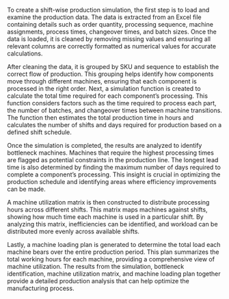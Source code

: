 To create a shift-wise production simulation, the first step is to load and examine the production data. The data is extracted from an Excel file containing details such as order quantity, processing sequence, machine assignments, process times, changeover times, and batch sizes. Once the data is loaded, it is cleaned by removing missing values and ensuring all relevant columns are correctly formatted as numerical values for accurate calculations.

After cleaning the data, it is grouped by SKU and sequence to establish the correct flow of production. This grouping helps identify how components move through different machines, ensuring that each component is processed in the right order. Next, a simulation function is created to calculate the total time required for each component’s processing. This function considers factors such as the time required to process each part, the number of batches, and changeover times between machine transitions. The function then estimates the total production time in hours and calculates the number of shifts and days required for production based on a defined shift schedule.

Once the simulation is completed, the results are analyzed to identify bottleneck machines. Machines that require the highest processing times are flagged as potential constraints in the production line. The longest lead time is also determined by finding the maximum number of days required to complete a component’s processing. This insight is crucial in optimizing the production schedule and identifying areas where efficiency improvements can be made.

A machine utilization matrix is then constructed to distribute processing hours across different shifts. This matrix maps machines against shifts, showing how much time each machine is used in a particular shift. By analyzing this matrix, inefficiencies can be identified, and workload can be distributed more evenly across available shifts.

Lastly, a machine loading plan is generated to determine the total load each machine bears over the entire production period. This plan summarizes the total working hours for each machine, providing a comprehensive view of machine utilization. The results from the simulation, bottleneck identification, machine utilization matrix, and machine loading plan together provide a detailed production analysis that can help optimize the manufacturing process.





